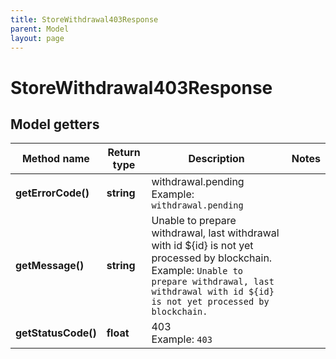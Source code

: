 ```yaml
---
title: StoreWithdrawal403Response
parent: Model
layout: page
---
```


# StoreWithdrawal403Response

## Model getters

Method name | Return type | Description | Notes
------------ | ------------- | ------------- | -------------
**getErrorCode()** | **string** | withdrawal.pending <br>Example: `withdrawal.pending` |
**getMessage()** | **string** | Unable to prepare withdrawal, last withdrawal with id ${id} is not yet processed by blockchain. <br>Example: `Unable to prepare withdrawal, last withdrawal with id ${id} is not yet processed by blockchain.` |
**getStatusCode()** | **float** | 403 <br>Example: `403` |

